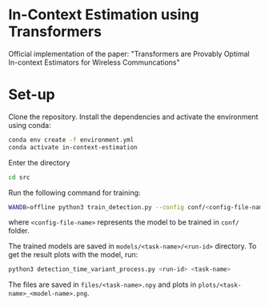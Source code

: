 # In-Context Estimation using Transformers
Official implementation of the paper: "Transformers are Provably Optimal In-context Estimators for Wireless Communcations"

# Set-up
Clone the repository. Install the dependencies and activate the environment using conda:

```bash 
conda env create -f environment.yml
conda activate in-context-estimation
```

Enter the directory
```bash 
cd src
```

Run the following command for training:
```bash
WANDB=offline python3 train_detection.py --config conf/<config-file-name>
```

where `<config-file-name>` represents the model to be trained in `conf/` folder.

The trained models are saved in `models/<task-name>/<run-id>` directory. To get the result plots with the model, run:
```bash
python3 detection_time_variant_process.py <run-id> <task-name>
```

The files are saved in `files/<task-name>.npy` and plots in `plots/<task-name>_<model-name>.png`.




